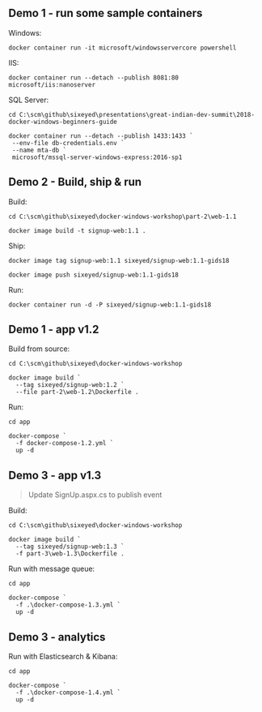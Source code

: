 ## Demo 1 - run some sample containers

Windows:

```
docker container run -it microsoft/windowsservercore powershell
```

IIS:

```
docker container run --detach --publish 8081:80 microsoft/iis:nanoserver
```

SQL Server:

```
cd C:\scm\github\sixeyed\presentations\great-indian-dev-summit\2018-docker-windows-beginners-guide

docker container run --detach --publish 1433:1433 `
 --env-file db-credentials.env `
 --name mta-db `
 microsoft/mssql-server-windows-express:2016-sp1
```

## Demo 2 - Build, ship & run

Build:

```
cd C:\scm\github\sixeyed\docker-windows-workshop\part-2\web-1.1

docker image build -t signup-web:1.1 .
```

Ship:

```
docker image tag signup-web:1.1 sixeyed/signup-web:1.1-gids18

docker image push sixeyed/signup-web:1.1-gids18
```

Run:

```
docker container run -d -P sixeyed/signup-web:1.1-gids18
```

## Demo 1 - app v1.2

Build from source:

```
cd C:\scm\github\sixeyed\docker-windows-workshop

docker image build `
  --tag sixeyed/signup-web:1.2 `
  --file part-2\web-1.2\Dockerfile .
```

Run:

```
cd app

docker-compose `
  -f docker-compose-1.2.yml `
  up -d 
```


## Demo 3 - app v1.3

> Update SignUp.aspx.cs to publish event

Build:

```
cd C:\scm\github\sixeyed\docker-windows-workshop

docker image build `
  --tag sixeyed/signup-web:1.3 `
  -f part-3\web-1.3\Dockerfile .
```

Run with message queue:

```
cd app

docker-compose `
  -f .\docker-compose-1.3.yml `
  up -d
```

## Demo 3 - analytics

Run with Elasticsearch & Kibana:

```
cd app

docker-compose `
  -f .\docker-compose-1.4.yml `
  up -d
```